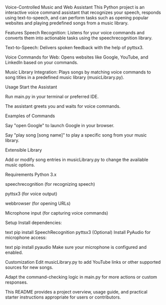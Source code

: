 Voice-Controlled Music and Web Assistant
This Python project is an interactive voice command assistant that recognizes your speech, responds using text-to-speech, and can perform tasks such as opening popular websites and playing predefined songs from a music library.

Features
Speech Recognition: Listens for your voice commands and converts them into actionable tasks using the speechrecognition library.

Text-to-Speech: Delivers spoken feedback with the help of pyttsx3.

Voice Commands for Web: Opens websites like Google, YouTube, and LinkedIn based on your commands.

Music Library Integration: Plays songs by matching voice commands to song titles in a predefined music library (musicLibrary.py).

Usage
Start the Assistant

Run main.py in your terminal or preferred IDE.

The assistant greets you and waits for voice commands.

Examples of Commands

Say "open Google" to launch Google in your browser.

Say "play song [song name]" to play a specific song from your music library.

Extensible Library

Add or modify song entries in musicLibrary.py to change the available music options.

Requirements
Python 3.x

speechrecognition (for recognizing speech)

pyttsx3 (for voice output)

webbrowser (for opening URLs)

Microphone input (for capturing voice commands)

Setup
Install dependencies:

text
pip install SpeechRecognition pyttsx3
(Optional) Install PyAudio for microphone access:

text
pip install pyaudio
Make sure your microphone is configured and enabled.

Customization
Edit musicLibrary.py to add YouTube links or other supported sources for new songs.

Adapt the command-checking logic in main.py for more actions or custom responses.

This README provides a project overview, usage guide, and practical starter instructions appropriate for users or contributors.